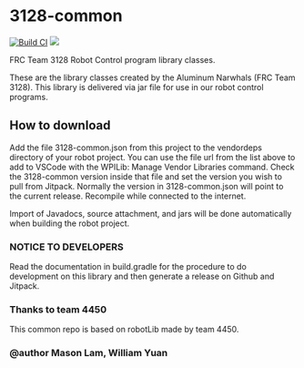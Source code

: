 # 3128-common
[![Build CI](https://github.com/Team3128/3128-common/actions/workflows/gradleCI.yml/badge.svg?branch=actions)](https://github.com/Team3128/3128-common/actions/workflows/gradleCI.yml)
[![](https://jitpack.io/v/Team3128/3128-common.svg)](https://jitpack.io/#Team3128/3128-common)

FRC Team 3128 Robot Control program library classes.

These are the library classes created by the Aluminum Narwhals (FRC Team 3128).
This library is delivered via jar file for use in our robot control programs.

## How to download

Add the file 3128-common.json from this project to the vendordeps directory of your robot project. You can use the
file url from the list above to add to VSCode with the WPILib: Manage Vendor Libraries command. Check the 3128-common version inside that file and set the version you wish to pull from Jitpack. Normally the version in 3128-common.json 
will point to the current release. Recompile while connected to the internet.

Import of Javadocs, source attachment, and jars will be done automatically when building the robot project.

### NOTICE TO DEVELOPERS
Read the documentation in build.gradle for the procedure to do development on this
library and then generate a release on Github and Jitpack.

### Thanks to team 4450
This common repo is based on robotLib made by team 4450.

### @author Mason Lam, William Yuan
